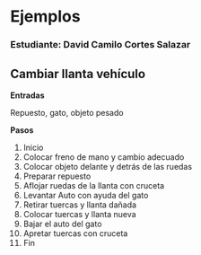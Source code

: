 # Ejemplos

### **Estudiante:** David Camilo Cortes Salazar

## Cambiar llanta vehículo

**Entradas**

Repuesto, gato, objeto pesado

**Pasos**

1. Inicio
2. Colocar freno de mano y cambio adecuado
3. Colocar objeto delante y detrás de las ruedas
4. Preparar repuesto 
5. Aflojar ruedas de la llanta con cruceta
6. Levantar Auto con ayuda del gato
7. Retirar tuercas y llanta dañada
8. Colocar tuercas y llanta nueva
9. Bajar el auto del gato
10. Apretar tuercas con cruceta
11. Fin

